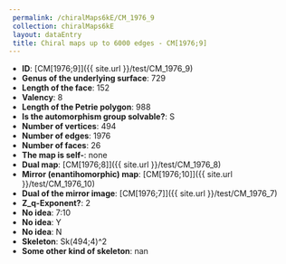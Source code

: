 ```yaml
--- 
 permalink: /chiralMaps6kE/CM_1976_9 
 collection: chiralMaps6kE
 layout: dataEntry
 title: Chiral maps up to 6000 edges - CM[1976;9]
---
```


- **ID**: [CM[1976;9]]({{ site.url }}/test/CM_1976_9)
- **Genus of the underlying surface**: 729
- **Length of the face**: 152
- **Valency**: 8
- **Length of the Petrie polygon**: 988
- **Is the automorphism group solvable?**: S
- **Number of vertices**: 494
- **Number of edges**: 1976
- **Number of faces**: 26
- **The map is self-**: none
- **Dual map**: [CM[1976;8]]({{ site.url }}/test/CM_1976_8)
- **Mirror (enantihomorphic) map**: [CM[1976;10]]({{ site.url }}/test/CM_1976_10)
- **Dual of the mirror image**: [CM[1976;7]]({{ site.url }}/test/CM_1976_7)
- **Z_q-Exponent?**: 2
- **No idea**:  7:10
- **No idea**: Y
- **No idea**: N
- **Skeleton**: Sk(494;4)^2
- **Some other kind of skeleton**: nan
